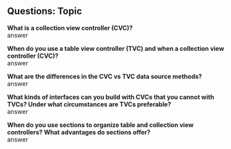 ## Questions: Topic  

**What is a collection view controller (CVC)?**  
answer

**When do you use a table view controller (TVC) and when a collection view controller (CVC)?**  
answer

**What are the differences in the CVC vs TVC data source methods?**  
answer

**What kinds of interfaces can you build with CVCs that you cannot with TVCs? Under what circumstances are TVCs preferable?**  
answer

**When do you use sections to organize table and collection view controllers? What advantages do sections offer?**  
answer





